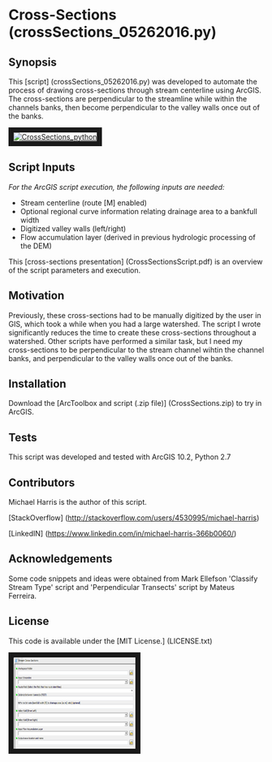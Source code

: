 # Cross-Sections (crossSections_05262016.py)
## Synopsis

This [script] (crossSections_05262016.py) was developed to automate the process of drawing cross-sections through stream centerline using ArcGIS.  The cross-sections are perpendicular to the streamline while within the channels banks, then become perpendicular to the valley walls once out of the banks.

<a href="http://www.youtube.com/watch?feature=player_embedded&v=qSQw5f6VlWg
" target="_blank"><img src="http://img.youtube.com/vi/qSQw5f6VlWg/0.jpg" 
alt="CrossSections_python" width="240" height="180" border="10" /></a>

## Script Inputs

*For the ArcGIS script execution, the following inputs are needed:*
+ Stream centerline (route [M] enabled)
+ Optional regional curve information relating drainage area to a bankfull width
+ Digitized valley walls (left/right)
+ Flow accumulation layer (derived in previous hydrologic processing of the DEM)

This [cross-sections presentation] (CrossSectionsScript.pdf) is an overview of the script parameters and execution.

## Motivation

Previously, these cross-sections had to be manually digitized by the user in GIS, which took a while when you had a large watershed. The script I wrote significantly reduces the time to create these cross-sections throughout a watershed. Other scripts have performed a similar task, but I need my cross-sections to be perpendicular to the stream channel wihtin the channel banks, and perpendicular to the valley walls once out of the banks.

## Installation

Download the [ArcToolbox and script (.zip file)] (CrossSections.zip) to try in ArcGIS.

## Tests

This script was developed and tested with ArcGIS 10.2, Python 2.7

## Contributors

Michael Harris is the author of this script.

[StackOverflow] (http://stackoverflow.com/users/4530995/michael-harris)

[LinkedIN] (https://www.linkedin.com/in/michael-harris-366b0060/)

## Acknowledgements

Some code snippets and ideas were obtained from Mark Ellefson 'Classify Stream Type' script and 'Perpendicular Transects' script by Mateus Ferreira.

## License

This code is available under the [MIT License.] (LICENSE.txt)

<img src="XSinputs.png" width="240" height="180" border="10" />
